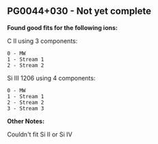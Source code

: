 ## PG0044+030 - Not yet complete
**Found good fits for the following ions:**

C II using 3 components:
```
0 - MW
1 - Stream 1
2 - Stream 2
```

Si III 1206 using 4 components:
```
0 - MW
1 - Stream 1
2 - Stream 2
3 - Stream 3
```

**Other Notes:**

Couldn't fit Si II or Si IV